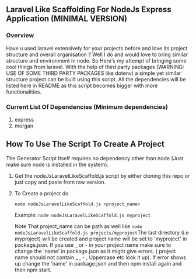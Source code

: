 ## Laravel Like Scaffolding For NodeJs Express Application (MINIMAL VERSION)

### Overview 
Have u used laravel extensively for your projects before and love its project structure and overall organisation ?
Well I do and would love to bring similar structure and environment in node. So Here's my attempt of bringing some cool things from laravel. With the help of third party packages (WARNING: USE OF SOME THIRD PARTY PACKAGES like dotenv) a simple yet similar structure project can be built using this script. All the dependencies will be listed here in README as this script becomes bigger with more functionalities.

### Current List Of Dependencies (Minimum dependencies)
1. express
2. morgan

## How To Use The Script To Create A Project
The  Generator Script Itself requires no dependency other than node (Just make sure node is installed in the system).
1. Get the nodeJsLaravelLikeScaffold.js script by either cloning this repo or just copy and paste from raw version.
2. To Create a project do

	``` node nodeJsLaravelLikeScaffold.js <project_name> ``` 

	Example: ``` node nodeJsLaravelLikeScaffold.js myproject ```

	Note That project_name can be path as well like ```node nodeJsLaravelLikeScaffold.js projects/myproject```The last directory (i.e myproject) will be created and project name will be set to 'myproject' in package.json. If you use _ or - in your project name make sure to change the 'name' in package.json as it might give errors. ( project name should not contain _ , - , Uppercase etc look it up). If error shows up change the 'name' in package.json and then npm install again and then npm start.